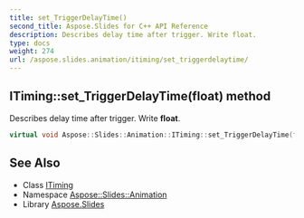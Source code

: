 ```yaml
---
title: set_TriggerDelayTime()
second_title: Aspose.Slides for C++ API Reference
description: Describes delay time after trigger. Write float.
type: docs
weight: 274
url: /aspose.slides.animation/itiming/set_triggerdelaytime/
---
```

## ITiming::set_TriggerDelayTime(float) method


Describes delay time after trigger. Write **float**.

```cpp
virtual void Aspose::Slides::Animation::ITiming::set_TriggerDelayTime(float value)=0
```

## See Also

* Class [ITiming](../)
* Namespace [Aspose::Slides::Animation](../../)
* Library [Aspose.Slides](../../../)